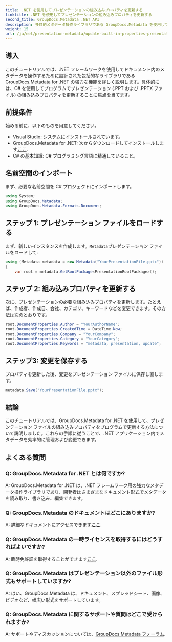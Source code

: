 ```yaml
---
title: .NET を使用してプレゼンテーションの組み込みプロパティを更新する
linktitle: .NET を使用してプレゼンテーションの組み込みプロパティを更新する
second_title: GroupDocs.Metadata .NET API
description: 多目的メタデータ操作ライブラリである GroupDocs.Metadata を使用して .NET でプレゼンテーションの組み込みプロパティを更新する方法を学習します。
weight: 15
url: /ja/net/presentation-metadata/update-built-in-properties-presentations/
---
```

## 導入
このチュートリアルでは、.NET フレームワークを使用してドキュメント内のメタデータを操作するために設計された包括的なライブラリである GroupDocs.Metadata for .NET の強力な機能を詳しく説明します。具体的には、C# を使用してプログラムでプレゼンテーション (.PPT および .PPTX ファイル) の組み込みプロパティを更新することに焦点を当てます。
## 前提条件
始める前に、以下のものを用意してください。
- Visual Studio: システムにインストールされています。
-  GroupDocs.Metadata for .NET: 次からダウンロードしてインストールします[ここ](https://releases.groupdocs.com/metadata/net/).
- C# の基本知識: C# プログラミング言語に精通していること。

## 名前空間のインポート
まず、必要な名前空間を C# プロジェクトにインポートします。
```csharp
using System;
using GroupDocs.Metadata;
using GroupDocs.Metadata.Formats.Document;
```
## ステップ 1: プレゼンテーション ファイルをロードする
まず、新しいインスタンスを作成します。`Metadata`プレゼンテーション ファイルをロードして:
```csharp
using (Metadata metadata = new Metadata("YourPresentationFile.pptx"))
{
    var root = metadata.GetRootPackage<PresentationRootPackage>();
```
## ステップ 2: 組み込みプロパティを更新する
次に、プレゼンテーションの必要な組み込みプロパティを更新します。たとえば、作成者、作成日、会社、カテゴリ、キーワードなどを変更できます。その方法は次のとおりです。
```csharp
root.DocumentProperties.Author = "YourAuthorName";
root.DocumentProperties.CreatedTime = DateTime.Now;
root.DocumentProperties.Company = "YourCompany";
root.DocumentProperties.Category = "YourCategory";
root.DocumentProperties.Keywords = "metadata, presentation, update";
```
## ステップ3: 変更を保存する
プロパティを更新した後、変更をプレゼンテーション ファイルに保存し直します。
```csharp
metadata.Save("YourPresentationFile.pptx");
```

## 結論
このチュートリアルでは、GroupDocs.Metadata for .NET を使用して、プレゼンテーション ファイルの組み込みプロパティをプログラムで更新する方法について説明しました。これらの手順に従うことで、.NET アプリケーション内でメタデータを効率的に管理および変更できます。

## よくある質問
### Q: GroupDocs.Metadata for .NET とは何ですか?
A: GroupDocs.Metadata for .NET は、.NET フレームワーク用の強力なメタデータ操作ライブラリであり、開発者はさまざまなドキュメント形式でメタデータを読み取り、書き込み、編集できます。
### Q: GroupDocs.Metadata のドキュメントはどこにありますか?
 A: 詳細なドキュメントにアクセスできます[ここ](https://tutorials.groupdocs.com/metadata/net/).
### Q: GroupDocs.Metadata の一時ライセンスを取得するにはどうすればよいですか?
A: 臨時免許証を取得することができます[ここ](https://purchase.groupdocs.com/temporary-license/).
### Q: GroupDocs.Metadata はプレゼンテーション以外のファイル形式もサポートしていますか?
A: はい、GroupDocs.Metadata は、ドキュメント、スプレッドシート、画像、ビデオなど、幅広い形式をサポートしています。
### Q: GroupDocs.Metadata に関するサポートや質問はどこで受けられますか?
 A: サポートやディスカッションについては、[GroupDocs.Metadata フォーラム](https://forum.groupdocs.com/c/metadata/14).